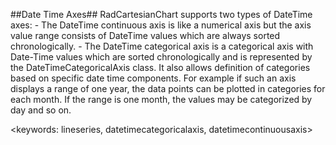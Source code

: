 ##Date Time Axes##
RadCartesianChart supports two types of DateTime axes:
	- The DateTime continuous axis is like a numerical axis but the axis value range consists of DateTime values which are always sorted chronologically.
	- The DateTime categorical axis is a categorical axis with Date-Time values which are sorted chronologically and is represented by the DateTimeCategoricalAxis class. It also allows definition of categories based on specific date time components. For example if such an axis displays a range of one year, the data points can be plotted in categories for each month. If the range is one month, the values may be categorized by day and so on.

<keywords: lineseries, datetimecategoricalaxis, datetimecontinuousaxis>